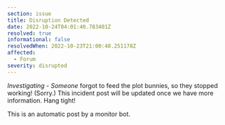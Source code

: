 ```yaml
---
section: issue
title: Disruption Detected
date: 2022-10-24T04:01:40.783401Z
resolved: true
informational: false
resolvedWhen: 2022-10-23T21:00:48.251178Z
affected:
  - Forum
severity: disrupted
---
```

*Investigating* - _Someone_ forgot to feed the plot bunnies, so they stopped working! (Sorry.) This incident post will be updated once we have more information. Hang tight!

This is an automatic post by a monitor bot.
        